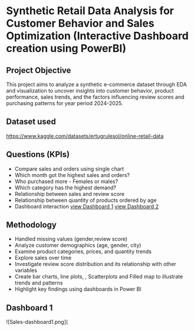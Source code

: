 # Synthetic Retail Data Analysis for Customer Behavior and Sales Optimization (Interactive Dashboard creation using PowerBI)
## Project Objective
This project aims to analyze a synthetic e-commerce dataset through EDA and visualization to uncover insights into customer behavior, product performance, sales trends, and the factors influencing review scores and purchasing patterns for year period 2024-2025.

## Dataset used
https://www.kaggle.com/datasets/ertugrulesol/online-retail-data

## Questions (KPIs)
- Compare sales and orders using single chart
- Which month got the highest sales and orders?
- Who purchased more - Females or males?
- Which category has the highest demand?
- Relationship between sales and review score
- Relationship between quantity of products ordered by age
- Dashboard interaction <a href="https://github.com/YashodyaDKW/Data-Analysis--Dashboard/blob/main/Sales-dashboard1.png">view Dashboard 1</a>
                        <a href="https://github.com/YashodyaDKW/Data-Analysis--Dashboard/blob/main/Sales-dashboard2.png">view Dashboard 2</a>

## Methodology
- Handled missing values (gender,review score)
- Analyze customer demographics (age, gender, city)
- Examine product categories, prices, and quantity trends
- Explore sales over time
- Investigate review score distribution and its relationship with other variables
- Create bar charts, line plots, , Scatterplots and Filled map to illustrate trends and patterns
- Highlight key findings using dashboards in Power BI

## Dashboard 1
![Sales-dashboard1.png](

                       


